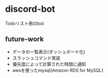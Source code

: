 # discord-bot
Todoリスト用のbot

## future-work
- データの一覧表示(ダッシュボード化)
- スラッシュコマンド実装
- 優先度によって計算された時間に通知
- awsを使ったmysql(Amazon RDS for MySQL)
